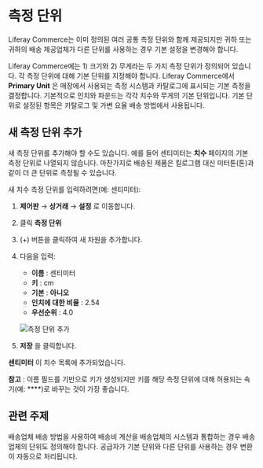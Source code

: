 # 측정 단위

Liferay Commerce는 이미 정의된 여러 공통 측정 단위와 함께 제공되지만 귀하 또는 귀하의 배송 제공업체가 다른 단위를 사용하는 경우 기본 설정을 변경해야 합니다.

Liferay Commerce에는 1) 크기와 2) 무게라는 두 가지 측정 단위가 정의되어 있습니다. 각 측정 단위에 대해 기본 단위를 지정해야 합니다. Liferay Commerce에서 **Primary Unit** 은 매장에서 사용되는 측정 시스템과 카탈로그에 표시되는 기본 측정을 결정합니다. 기본적으로 인치와 파운드는 각각 치수와 무게의 기본 단위입니다. 기본 단위로 설정된 항목은 카탈로그 및 가변 요율 배송 방법에서 사용됩니다.

## 새 측정 단위 추가

새 측정 단위를 추가해야 할 수도 있습니다. 예를 들어 센티미터는 **치수** 페이지의 기본 측정 단위로 나열되지 않습니다. 마찬가지로 배송된 제품은 킬로그램 대신 미터톤(톤)과 같이 더 큰 단위로 측정될 수 있습니다.

새 치수 측정 단위를 입력하려면(예: 센티미터):

1. **제어판** → **상거래** → **설정** 로 이동합니다.
1. 클릭 **측정 단위**
1. (+) 버튼을 클릭하여 새 차원을 추가합니다.
1. 다음을 입력:
    * **이름** : 센티미터
    * **키** : cm
    * **기본** : **아니오**
    * **인치에 대한 비율** : 2.54
    * **우선순위** : 4.0

    ![측정 단위 추가](./measurement-units/images/01.png)

1. **저장** 을 클릭합니다.

**센티미터** 이 치수 목록에 추가되었습니다.

**참고** : 이름 필드를 기반으로 키가 생성되지만 키를 해당 측정 단위에 대해 허용되는 속기(예: ****)로 바꾸는 것이 가장 좋습니다.

## 관련 주제

배송업체 배송 방법을 사용하여 배송비 계산을 배송업체의 시스템과 통합하는 경우 배송업체의 단위도 정의해야 합니다. 공급자가 기본 단위와 다른 단위를 사용하는 경우 변환이 자동으로 처리됩니다.
